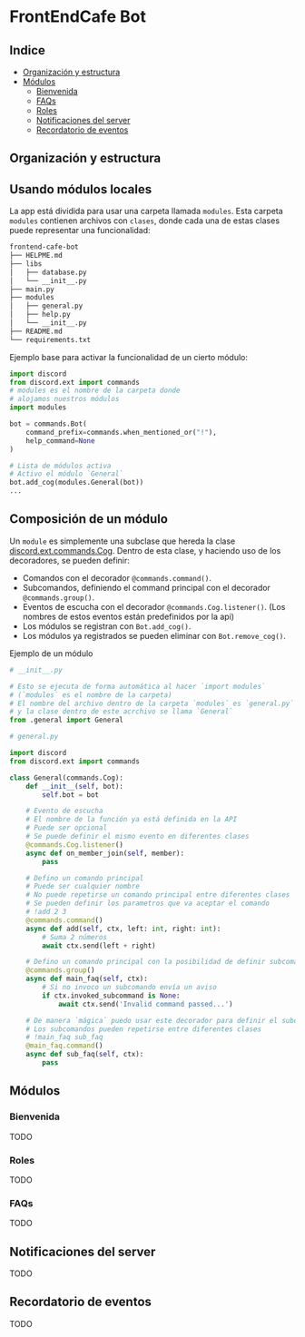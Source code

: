 # FrontEndCafe Bot

## Indice

- [Organización y estructura](#organización-y-estructura)
- [Módulos](#organización-y-estructura)
  - [Bienvenida](#bienvenida)
  - [FAQs](#faqs)
  - [Roles](#roles)
  - [Notificaciones del server](#notificaciones-del-server)
  - [Recordatorio de eventos](#recordatorio-de-eventos)

## Organización y estructura

## Usando módulos locales

La app está dividida para usar una carpeta llamada `modules`.
Esta carpeta `modules` contienen archivos con `clases`, donde cada una de estas clases puede representar una funcionalidad:

```bash
frontend-cafe-bot
├── HELPME.md
├── libs
│   ├── database.py
│   └── __init__.py
├── main.py
├── modules
│   ├── general.py
│   ├── help.py
│   └── __init__.py
├── README.md
└── requirements.txt
```

Ejemplo base para activar la funcionalidad de un cierto módulo:

```python
import discord
from discord.ext import commands
# modules es el nombre de la carpeta donde
# alojamos nuestros módulos
import modules

bot = commands.Bot(
    command_prefix=commands.when_mentioned_or("!"),
    help_command=None
)

# Lista de módulos activa
# Activo el módulo `General`
bot.add_cog(modules.General(bot))
...
```

## Composición de un módulo

Un `module` es simplemente una subclase que hereda la clase [discord.ext.commands.Cog](https://discordpy.readthedocs.io/en/latest/ext/commands/cogs.html).
Dentro de esta clase, y haciendo uso de los decoradores, se pueden definir:

- Comandos con el decorador `@commands.command()`.
- Subcomandos, definiendo el command principal con el decorador `@commands.group()`.
- Eventos de escucha con el decorador `@commands.Cog.listener()`. (Los nombres de estos eventos están predefinidos por la api)
- Los módulos se registran con `Bot.add_cog()`.
- Los módulos ya registrados se pueden eliminar con `Bot.remove_cog()`.

Ejemplo de un módulo

```python
# __init__.py

# Esto se ejecuta de forma automática al hacer `import modules`
# (`modules` es el nombre de la carpeta)
# El nombre del archivo dentro de la carpeta `modules` es `general.py`
# y la clase dentro de este acrchivo se llama `General`
from .general import General
```

```python
# general.py

import discord
from discord.ext import commands

class General(commands.Cog):
    def __init__(self, bot):
        self.bot = bot

    # Evento de escucha
    # El nombre de la función ya está definida en la API
    # Puede ser opcional
    # Se puede definir el mismo evento en diferentes clases
    @commands.Cog.listener()
    async def on_member_join(self, member):
        pass

    # Defino un comando principal
    # Puede ser cualquier nombre
    # No puede repetirse un comando principal entre diferentes clases
    # Se pueden definir los parametros que va aceptar el comando
    # !add 2 3
    @commands.command()
    async def add(self, ctx, left: int, right: int):
        # Suma 2 números
        await ctx.send(left + right)

    # Defino un comando principal con la posibilidad de definir subcomandos
    @commands.group()
    async def main_faq(self, ctx):
        # Si no invoco un subcomando envía un aviso
        if ctx.invoked_subcommand is None:
            await ctx.send('Invalid command passed...')

    # De manera `mágica` puedo usar este decorador para definir el subcomando
    # Los subcomandos pueden repetirse entre diferentes clases
    # !main_faq sub_faq
    @main_faq.command()
    async def sub_faq(self, ctx):
        pass
```

## Módulos

### Bienvenida

TODO

### Roles

TODO

### FAQs

TODO

## Notificaciones del server

TODO

## Recordatorio de eventos

TODO
